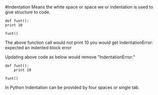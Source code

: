 #Indentation
Means the white space or space we or indentation is used to give structure to code.
```
def funt():
print 10

funt()
```

The above function call would not print 10
you would get IndentationError: expected an indented block error

Updating above code as below would remove "IndentationError:"

```
def funt():
    print 10

funt()
```

In Python Indentation can be provided by four spaces or single tab.